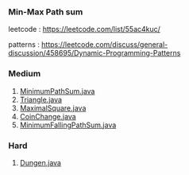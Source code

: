 
### Min-Max Path sum
leetcode : https://leetcode.com/list/55ac4kuc/

patterns : https://leetcode.com/discuss/general-discussion/458695/Dynamic-Programming-Patterns


### Medium

1. [MinimumPathSum.java](MinimumPathSum.java) 
2. [Triangle.java](Triangle.java)
3. [MaximalSquare.java](MaximalSquare.java)
4. [CoinChange.java](CoinChange.java)
5. [MinimumFallingPathSum.java](MinimumFallingPathSum.java)
### Hard
1. [Dungen.java](Dungen.java)